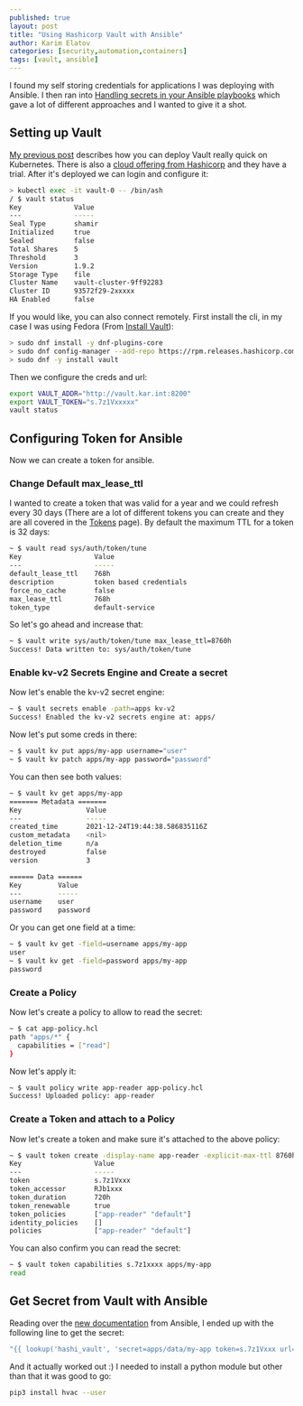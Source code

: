 ```yaml
---
published: true
layout: post
title: "Using Hashicorp Vault with Ansible"
author: Karim Elatov
categories: [security,automation,containers]
tags: [vault, ansible]
---
```

I found my self storing credentials for applications I was deploying with Ansible.
I then ran into [Handling secrets in your Ansible playbooks](https://www.redhat.com/sysadmin/ansible-playbooks-secrets)
which gave a lot of different approaches and I wanted to give it a shot.

## Setting up Vault
[My previous post](/2021/09/using-hashicorp-vault-on-kubernetes/) describes how you can deploy Vault really quick on Kubernetes. There is also a [cloud offering from Hashicorp](https://cloud.hashicorp.com/products/vault/pricing) and they have a trial. After it's deployed we can login and configure it:

```bash
> kubectl exec -it vault-0 -- /bin/ash
/ $ vault status
Key             Value
---             -----
Seal Type       shamir
Initialized     true
Sealed          false
Total Shares    5
Threshold       3
Version         1.9.2
Storage Type    file
Cluster Name    vault-cluster-9ff92283
Cluster ID      93572f29-2xxxxx
HA Enabled      false
```

If you would like, you can also connect remotely. First install the cli, in my case I was using Fedora (From [Install Vault](https://learn.hashicorp.com/tutorials/vault/getting-started-install#install-vault)):

```bash
> sudo dnf install -y dnf-plugins-core
> sudo dnf config-manager --add-repo https://rpm.releases.hashicorp.com/fedora/hashicorp.repo
> sudo dnf -y install vault
```

Then we configure the creds and url:

```bash
export VAULT_ADDR="http://vault.kar.int:8200"
export VAULT_TOKEN="s.7z1Vxxxxx"
vault status
```

## Configuring Token for Ansible
Now we can create a token for ansible.

### Change Default max_lease_ttl
I wanted to create a token that was valid for a year and we could refresh every 30 days (There are a lot of different tokens you can create and they are all covered in the [Tokens](https://www.vaultproject.io/docs/concepts/tokens) page). By default the maximum TTL for a token is 32 days:

```bash
~ $ vault read sys/auth/token/tune
Key                  Value
---                  -----
default_lease_ttl    768h
description          token based credentials
force_no_cache       false
max_lease_ttl        768h
token_type           default-service
```

So let's go ahead and increase that:

```bash
~ $ vault write sys/auth/token/tune max_lease_ttl=8760h
Success! Data written to: sys/auth/token/tune
```

### Enable kv-v2 Secrets Engine and Create a secret
Now let's enable the kv-v2 secret engine:

```bash
~ $ vault secrets enable -path=apps kv-v2
Success! Enabled the kv-v2 secrets engine at: apps/
```

Now let's put some creds in there:

```bash
~ $ vault kv put apps/my-app username="user"
~ $ vault kv patch apps/my-app password="password"
```

You can then see both values:

```bash
~ $ vault kv get apps/my-app
======= Metadata =======
Key                Value
---                -----
created_time       2021-12-24T19:44:38.586835116Z
custom_metadata    <nil>
deletion_time      n/a
destroyed          false
version            3

====== Data ======
Key         Value
---         -----
username    user
password    password
```

Or you can get one field at a time:

```bash
~ $ vault kv get -field=username apps/my-app
user
~ $ vault kv get -field=password apps/my-app
password
```

### Create a Policy
Now let's create a policy to allow to read the secret:

```bash
~ $ cat app-policy.hcl
path "apps/*" {
  capabilities = ["read"]
}
```

Now let's apply it:

```bash
~ $ vault policy write app-reader app-policy.hcl
Success! Uploaded policy: app-reader
```

### Create a Token and attach to a Policy
Now let's create a token and make sure it's attached to the above policy:

```bash
~ $ vault token create -display-name app-reader -explicit-max-ttl 8760h -policy app-reader -ttl 720h -renewable
Key                  Value
---                  -----
token                s.7z1Vxxx
token_accessor       RJb1xxx
token_duration       720h
token_renewable      true
token_policies       ["app-reader" "default"]
identity_policies    []
policies             ["app-reader" "default"]
```

You can also confirm you can read the secret:

```bash
~ $ vault token capabilities s.7z1xxxx apps/my-app
read
```

## Get Secret from Vault with Ansible
Reading over the [new documentation](https://docs.ansible.com/ansible/latest//collections/community/hashi_vault/hashi_vault_lookup.html) from Ansible, I ended up with the following line to get the secret:

```bash
"{{ lookup('hashi_vault', 'secret=apps/data/my-app token=s.7z1Vxxx url=https://vault.kar.int')['data']['username'] }}"
```

And it actually worked out :) I needed to install a python module but other than that it was good to go:

```bash
pip3 install hvac --user
```
